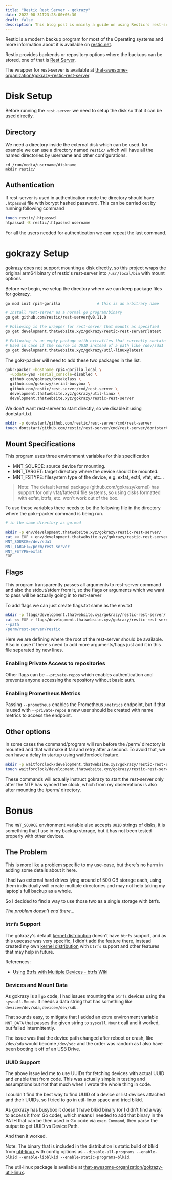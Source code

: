 ```yaml
---
title: "Restic Rest Server - gokrazy"
date: 2022-08-31T23:28:00+05:30
draft: false
description: This blog post is mainly a guide on using Restic's rest-server with gokrazy appliance, it also supports mounting a disk if that is not in the /perm directory.
---
```



Restic is a modern backup program for most of the Operating systems and more
information about it is available on [restic.net](https://restic.net).

Restic provides backends or repository options where the backups can be stored,
one of that is [Rest Server](https://github.com/restic/rest-server).

The wrapper for rest-server is available at [that-awesome-organization/gokrazy-restic-rest-server](https://github.com/that-awesome-organization/gokrazy-restic-rest-server).

# Disk Setup

Before running the `rest-server` we need to setup the disk so that it can be used directly.

## Directory

We need a directory inside the external disk which can be used. for example we can use a
directory named `restic/` which will have all the named directories by username and other
configurations.

```
cd /run/media/username/diskname
mkdir restic/
```

## Authentication

If rest-server is used in authentication mode the directory should have `.htpasswd` file with
bcrypt hashed password. This can be carried out by running following command

```bash
touch restic/.htpasswd
htpasswd -B restic/.htpasswd username
```

For all the users needed for authentication we can repeat the last command.

# gokrazy Setup

gokrazy does not support mounting a disk directly, so this project wraps the original arm64 binary
of restic's rest-server into `/usr/local/bin` with mount options.

Before we begin, we setup the directory where we can keep package files for gokrazy.

```bash
go mod init rpi4-gorilla                # this is an arbitrary name

# Install rest-server as a normal go program/binary
go get github.com/restic/rest-server@v0.11.0

# Following is the wrapper for rest-server that mounts as specified
go get development.thatwebsite.xyz/gokrazy/restic-rest-server@latest

# Following is an empty package with extrafiles that currently contain blkid binary
# Used in case if the source is UUID instead of a path like /dev/sda1
go get development.thatwebsite.xyz/gokrazy/util-linux@latest
```

The gokr-packer will need to add these two packages in the list.

```bash
gokr-packer -hostname rpi4-gorilla.local \
  -update=yes -serial_console=disabled \
  github.com/gokrazy/breakglass \
  github.com/gokrazy/serial-busybox \
  github.com/restic/rest-server/cmd/rest-server \
  development.thatwebsite.xyz/gokrazy/util-linux \
  development.thatwebsite.xyz/gokrazy/restic-rest-server
```

We don't want rest-server to start directly, so we disable it using dontstart.txt.

```bash
mkdir -p dontstart/github.com/restic/rest-server/cmd/rest-server
touch dontstart/github.com/restic/rest-server/cmd/rest-server/dontstart.txt
```

## Mount Specifications

This program uses three environment variables for this specification

* MNT_SOURCE: source device for mounting.
* MNT_TARGET: target directory where the device should be mounted.
* MNT_FSTYPE: filesystem type of the device, e.g. exfat, ext4, vfat, etc...

> Note: The default kernel package (github.com/gokrazy/kernel) has support for only vfat/fat/ext4
file systems, so using disks formatted with exfat, btrfs, etc. won't work out of the box.

To use these variables there needs to be the following file in the directory where the gokr-packer
command is being run.

```bash
# in the same directory as go.mod

mkdir -p env/development.thatwebsite.xyz/gokrazy/restic-rest-server/
cat << EOF > env/development.thatwebsite.xyz/gokrazy/restic-rest-server/env.txt
MNT_SOURCE=/dev/sda1
MNT_TARGET=/perm/rest-server
MNT_FSTYPE=exfat
EOF
```

## Flags

This program transparently passes all arguments to rest-server command and also the stdout/stderr
from it, so the flags or arguments which we want to pass will be actually going in to rest-server

To add flags we can just create flags.txt same as the env.txt

```bash
mkdir -p flags/development.thatwebsite.xyz/gokrazy/restic-rest-server/
cat << EOF > flags/development.thatwebsite.xyz/gokrazy/restic-rest-server/flags.txt
--path
/perm/rest-server/restic
```

Here we are defining where the root of the rest-server should be available. Also in case if there's
need to add more arguments/flags just add it in this file separated by new lines.


### Enabling Private Access to repositories

Other flags can be `--private-repos` which enables authentication and prevents anyone accessing the
repository without basic auth.

### Enabling Prometheus Metrics

Passing `--prometheus` enables the Prometheus `/metrics` endpoint, but if that is used with `--private-repos`
a new user should be created with name metrics to access the endpoint.

## Other options

In some cases the command/program will run before the /perm/ directory is mounted and that will
make it fail and retry after a second. To avoid that, we can have a delay in startup using
waitforclock feature.

```bash
mkdir -p waitforclock/development.thatwebsite.xyz/gokrazy/restic-rest-server/
touch waitforclock/development.thatwebsite.xyz/gokrazy/restic-rest-server/waitforclock.txt
```

These commands will actually instruct gokrazy to start the rest-server only after the NTP has
synced the clock, which from my observations is also after mounting the /perm/ directory.

# Bonus

The `MNT_SOURCE` environment variable also accepts `UUID` strings of disks, it is something that I
use in my backup storage, but it has not been tested properly with other devices.

## The Problem

This is more like a problem specific to my use-case, but there's no harm in adding some details about it here.

I had two external hard drives lying around of 500 GB storage each, using them individually will create multiple
directories and may not help taking my laptop's full backup as a whole.

So I decided to find a way to use those two as a single storage with btrfs.

*The problem doesn't end there...*

### `btrfs` Support

The gokrazy's default [kernel distribution](https://github.com/gokrazy/kernel) doesn't have `btrfs` support, and as this usecase was very specific, I didn't add the feature there, instead created my own [kernel distribution](https://github.com/that-awesome-organization/gokrazy-kernel) with `btrfs` support and other features that may help in future.

References:
* [Using Btrfs with Multiple Devices - btrfs Wiki](https://btrfs.wiki.kernel.org/index.php/Using_Btrfs_with_Multiple_Devices)

### Devices and Mount Data

As gokrazy is all `go` code, I had issues mounting the `btrfs` devices using the `syscall.Mount`. It needs a data string that has something like `device=/dev/sda,device=/dev/sdb`.

That sounds easy, to mitigate that I added an extra environment variable `MNT_DATA` that passes the given string to `syscall.Mount` call and it worked, but failed intermittently.

The issue was that the device path changed after reboot or crash, like `/dev/sda` would become `/dev/sdc` and the order was random as I also have been booting it off of an USB Drive.

### UUID Support

The above issue led me to use UUIDs for fetching devices with actual UUID and enable that from code. This was actually simple in testing and assumptions but not that much when I wrote the whole thing in code.

I couldn't find the best way to find UUID of a device or list devices attached and their UUIDs, so I tried to go in util-linux space and tried blkid.

As gokrazy has busybox it doesn't have blkid binary (or I didn't find a way to access it from Go code), which means I needed to add that binary in the PATH that can be then used in Go code via `exec.Command`, then parse the output to get UUID vs Device Path.

And then it worked.

Note: The binary that is included in the distribution is static build of blkid from [util-linux](https://git.kernel.org/pub/scm/utils/util-linux/util-linux.git) with config options as `--disable-all-programs --enable-blkid --enable-libblkid --enable-static-programs=blkid`.

The util-linux package is available at [that-awesome-organization/gokrazy-util-linux](https://github.com/that-awesome-organization/gokrazy-util-linux).